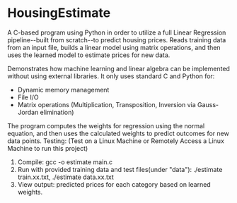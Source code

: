 # HousingEstimate
A C-based program using Python in order to utilize a full Linear Regression pipeline--built from scratch--to predict housing prices. Reads training data from an input file, builds a linear model using matrix operations, and then uses the learned model to estimate prices for new data. 

Demonstrates how machine learning and linear algebra can be implemented without using external libraries. It only uses standard C and Python for:
- Dynamic memory management
- File I/O
- Matrix operations (Multiplication, Transposition, Inversion via Gauss-Jordan elimination)

The program computes the weights for regression using the normal equation, and then uses the calculated weights to predict outcomes for new data points. 
Testing: (Test on a Linux Machine or Remotely Access a Linux Machine to run this project)
1. Compile: gcc -o estimate main.c
2. Run with provided training data and test files(under "data"): ./estimate train.xx.txt, ./estimate data.xx.txt
3. View output: predicted prices for each category based on learned weights. 
